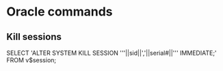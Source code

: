 # Oracle commands

## Kill sessions
SELECT 'ALTER SYSTEM KILL SESSION '''||sid||','||serial#||''' IMMEDIATE;' FROM v$session;